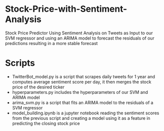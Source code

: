 # Stock-Price-with-Sentiment-Analysis
Stock Price Predictor Using Sentiment Analysis on Tweets as Input to our SVM regressor and using an ARIMA model to forecast the residuals  of our predictions resulting in a more stable forecast

# Scripts
- TwitterBot_model.py is a script that scrapes daily tweets for 1 year and computes average sentiment score per day, it then merges the stock price of the desired ticker <br />
- hyperparameters.py includes the hyperparameters of our SVM and ARIMA model
- arima_svm.py is a script that fits an ARIMA model to the residuals of a SVM regressor
- model_building.ipynb is a jupyter notebook reading the sentiment scores from the previous script and creating a model using it as a feature in predicting the closing stock price
